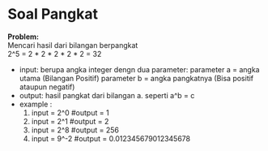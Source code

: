 # Soal Pangkat

<b>Problem:</b><br>
Mencari hasil dari bilangan berpangkat <br>
2^5 = 2 * 2 * 2 * 2 * 2 = 32
- input:
	berupa angka integer dengn dua parameter:
	parameter a = angka utama (Bilangan Positif)
	parameter b = angka pangkatnya (Bisa positif ataupun negatif)
- output:
	hasil pangkat dari bilangan a. seperti a^b = c
- example :
	1.	input 	= 2^0					#output = 1
	2.	input 	= 2^1					#output = 2
	3.	input 	= 2^8					#output = 256
	4.	input 	= 9^-2					#output = 0.012345679012345678
